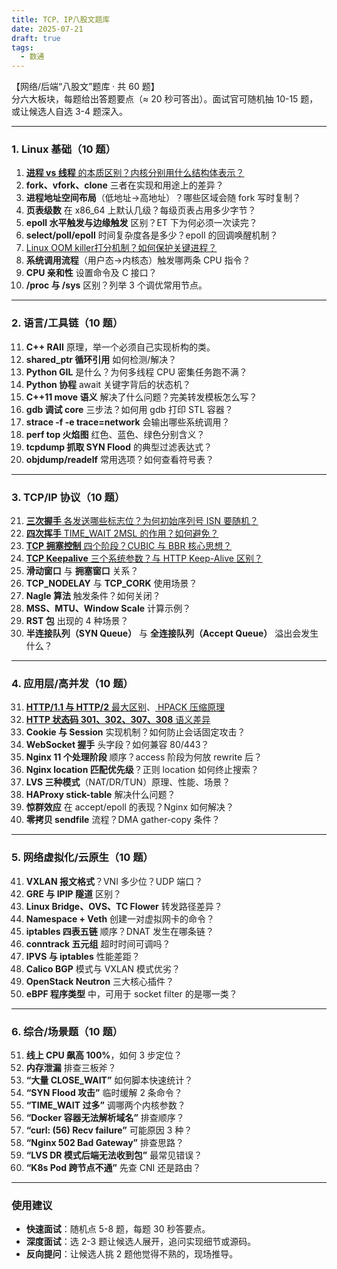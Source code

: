 ```yaml
---
title: TCP、IP八股文题库
date: 2025-07-21
draft: true
tags:
  - 数通
---
```

【网络/后端“八股文”题库 · 共 60 题】  
分六大板块，每题给出答题要点（≈ 20 秒可答出）。面试官可随机抽 10-15 题，或让候选人自选 3-4 题深入。

---

### 1. Linux 基础（10 题）
1. [**进程 vs 线程** 的本质区别？内核分别用什么结构体表示？](content/posts/OS/进程vs线程的本质区别)
2. **fork、vfork、clone** 三者在实现和用途上的差异？  
3. **进程地址空间布局**（低地址→高地址）？哪些区域会随 fork 写时复制？  
4. **页表级数** 在 x86_64 上默认几级？每级页表占用多少字节？  
5. **epoll 水平触发与边缘触发** 区别？ET 下为何必须一次读完？  
6. **select/poll/epoll** 时间复杂度各是多少？epoll 的回调唤醒机制？  
7. [Linux OOM killer打分机制？如何保护关键进程？](content/posts/linux/OOM_killer打分机制)
8. **系统调用流程**（用户态→内核态）触发哪两条 CPU 指令？  
9. **CPU 亲和性** 设置命令及 C 接口？  
10. **/proc 与 /sys** 区别？列举 3 个调优常用节点。

---

### 2. 语言/工具链（10 题）
11. **C++ RAII** 原理，举一个必须自己实现析构的类。  
12. **shared_ptr 循环引用** 如何检测/解决？  
13. **Python GIL** 是什么？为何多线程 CPU 密集任务跑不满？  
14. **Python 协程** await 关键字背后的状态机？  
15. **C++11 move 语义** 解决了什么问题？完美转发模板怎么写？  
16. **gdb 调试 core** 三步法？如何用 gdb 打印 STL 容器？  
17. **strace -f -e trace=network** 会输出哪些系统调用？  
18. **perf top 火焰图** 红色、蓝色、绿色分别含义？  
19. **tcpdump 抓取 SYN Flood** 的典型过滤表达式？  
20. **objdump/readelf** 常用选项？如何查看符号表？

---

### 3. TCP/IP 协议（10 题）
21. [**三次握手** 各发送哪些标志位？为何初始序列号 ISN 要随机？](content/posts/数通/三次握手、四次挥手、同时打开、关闭、半关闭)
22. [**四次挥手** TIME_WAIT 2MSL 的作用？如何避免？](content/posts/数通/三次握手、四次挥手、同时打开、关闭、半关闭)
23. [**TCP 拥塞控制** 四个阶段？CUBIC 与 BBR 核心思想？](content/posts/数通/TCP协议)
24. [**TCP Keepalive** 三个系统参数？与 HTTP Keep-Alive 区别？](content/posts/数通/http长连接和tcp长连接的区别与联系)
25. **滑动窗口** 与 **拥塞窗口** 关系？  
26. **TCP_NODELAY** 与 **TCP_CORK** 使用场景？  
27. **Nagle 算法** 触发条件？如何关闭？  
28. **MSS、MTU、Window Scale** 计算示例？  
29. **RST 包** 出现的 4 种场景？  
30. **半连接队列（SYN Queue）** 与 **全连接队列（Accept Queue）** 溢出会发生什么？

---

### 4. 应用层/高并发（10 题）
31. [**HTTP/1.1 与 HTTP/2** 最大区别](content/posts/数通/HTTP_1._1.1_2.0与3.0的区别与联系)、[ HPACK 压缩原理](content/posts/数通/HPACK)
32. [**HTTP 状态码 301、302、307、308** 语义差异](content/posts/数通/HTTP状态码)
33. **Cookie 与 Session** 实现机制？如何防止会话固定攻击？  
34. **WebSocket 握手** 头字段？如何兼容 80/443？  
35. **Nginx 11 个处理阶段** 顺序？access 阶段为何放 rewrite 后？  
36. **Nginx location 匹配优先级**？正则 location 如何终止搜索？  
37. **LVS 三种模式**（NAT/DR/TUN）原理、性能、场景？  
38. **HAProxy stick-table** 解决什么问题？  
39. **惊群效应** 在 accept/epoll 的表现？Nginx 如何解决？  
40. **零拷贝 sendfile** 流程？DMA gather-copy 条件？

---

### 5. 网络虚拟化/云原生（10 题）
41. **VXLAN 报文格式**？VNI 多少位？UDP 端口？  
42. **GRE 与 IPIP 隧道** 区别？  
43. **Linux Bridge、OVS、TC Flower** 转发路径差异？  
44. **Namespace + Veth** 创建一对虚拟网卡的命令？  
45. **iptables 四表五链** 顺序？DNAT 发生在哪条链？  
46. **conntrack 五元组** 超时时间可调吗？  
47. **IPVS 与 iptables** 性能差距？  
48. **Calico BGP** 模式与 VXLAN 模式优劣？  
49. **OpenStack Neutron** 三大核心插件？  
50. **eBPF 程序类型** 中，可用于 socket filter 的是哪一类？

---

### 6. 综合/场景题（10 题）
51. **线上 CPU 飙高 100%**，如何 3 步定位？  
52. **内存泄漏** 排查三板斧？  
53. **“大量 CLOSE_WAIT”** 如何脚本快速统计？  
54. **“SYN Flood 攻击”** 临时缓解 2 条命令？  
55. **“TIME_WAIT 过多”** 调哪两个内核参数？  
56. **“Docker 容器无法解析域名”** 排查顺序？  
57. **“curl: (56) Recv failure”** 可能原因 3 种？  
58. **“Nginx 502 Bad Gateway”** 排查思路？  
59. **“LVS DR 模式后端无法收到包”** 最常见错误？  
60. **“K8s Pod 跨节点不通”** 先查 CNI 还是路由？

---

### 使用建议
- **快速面试**：随机点 5-8 题，每题 30 秒答要点。  
- **深度面试**：选 2-3 题让候选人展开，追问实现细节或源码。  
- **反向提问**：让候选人挑 2 题他觉得不熟的，现场推导。